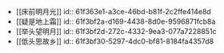 - [[床前明月光]]
  id:: 61f363e1-a3ce-46bd-b81f-2c2ffe414e8d
- [[疑是地上霜]]
  id:: 61f3bf2a-d169-4438-8d0e-9596871fcb8a
- [[举头望明月]]
  id:: 61f3bf2d-272c-4332-9ea3-077a7228851c
- [[低头思故乡]]
  id:: 61f3bf30-5297-4dc0-bf81-8184fa4357d8